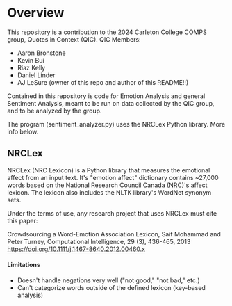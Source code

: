 # Overview #
This repository is a contribution to the 2024 Carleton College COMPS group, Quotes in Context (QIC).
QIC Members:
- Aaron Bronstone
- Kevin Bui
- Riaz Kelly
- Daniel Linder
- AJ LeSure (owner of this repo and author of this README!!)

Contained in this repository is code for Emotion Analysis and general Sentiment Analysis, meant to be run on data collected by the QIC group, and to be analyzed by the group.

The program (sentiment_analyzer.py) uses the NRCLex Python library. More info below.

## NRCLex ##
NRCLex (NRC Lexicon) is a Python library that measures the emotional affect from an input text. It's "emotion affect" dictionary contains ~27,000 words based on the National Research Council Canada (NRC)'s affect lexicon. The lexicon also includes the NLTK library's WordNet synonym sets.

Under the terms of use, any research project that uses NRCLex must cite this paper:

Crowdsourcing a Word-Emotion Association Lexicon, Saif Mohammad and Peter Turney, Computational Intelligence, 29 (3), 436-465, 2013
https://doi.org/10.1111/j.1467-8640.2012.00460.x

#### Limitations ####
- Doesn't handle negations very well ("not good," "not bad," etc.)
- Can't categorize words outside of the defined lexicon (key-based analysis)